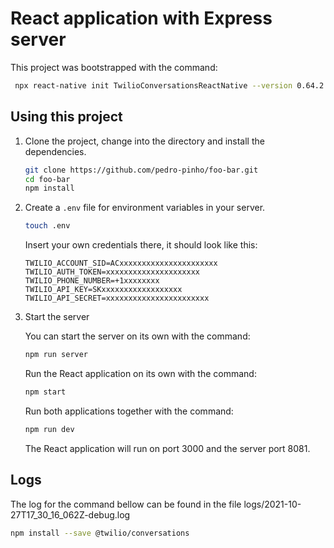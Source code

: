 # React application with Express server

This project was bootstrapped with the command:

   ```bash
    npx react-native init TwilioConversationsReactNative --version 0.64.2
   ```

## Using this project

1. Clone the project, change into the directory and install the dependencies.

   ```bash
   git clone https://github.com/pedro-pinho/foo-bar.git
   cd foo-bar
   npm install
   ```

2. Create a `.env` file for environment variables in your server.

   ```bash
   touch .env
   ```

   Insert your own credentials there, it should look like this:

   ```
   TWILIO_ACCOUNT_SID=ACxxxxxxxxxxxxxxxxxxxxxx
   TWILIO_AUTH_TOKEN=xxxxxxxxxxxxxxxxxxxxx
   TWILIO_PHONE_NUMBER=+1xxxxxxxx
   TWILIO_API_KEY=SKxxxxxxxxxxxxxxxxxx
   TWILIO_API_SECRET=xxxxxxxxxxxxxxxxxxxxxxx
   ```

3. Start the server

   You can start the server on its own with the command:

   ```bash
   npm run server
   ```

   Run the React application on its own with the command:

   ```bash
   npm start
   ```

   Run both applications together with the command:

   ```bash
   npm run dev
   ```

   The React application will run on port 3000 and the server port 8081.

## Logs
   The log for the command bellow can be found in the file logs/2021-10-27T17_30_16_062Z-debug.log
   ```bash
   npm install --save @twilio/conversations
   ```

